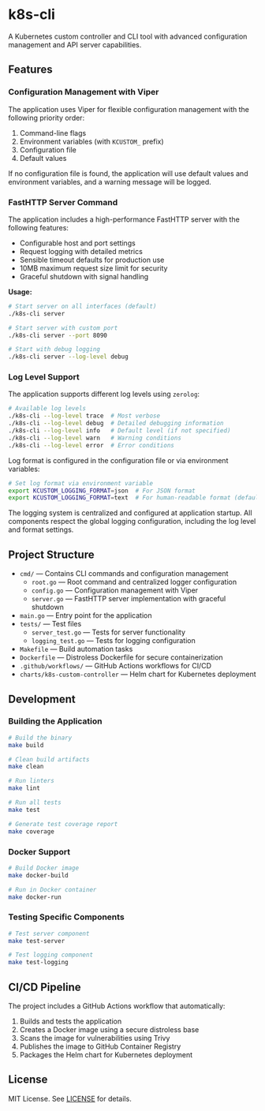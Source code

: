 # k8s-cli

A Kubernetes custom controller and CLI tool with advanced configuration management and API server capabilities.

## Features

### Configuration Management with Viper

The application uses Viper for flexible configuration management with the following priority order:

1. Command-line flags
2. Environment variables (with `KCUSTOM_` prefix)
3. Configuration file
4. Default values

If no configuration file is found, the application will use default values and environment variables, and a warning message will be logged.

### FastHTTP Server Command

The application includes a high-performance FastHTTP server with the following features:

- Configurable host and port settings
- Request logging with detailed metrics
- Sensible timeout defaults for production use
- 10MB maximum request size limit for security
- Graceful shutdown with signal handling

**Usage:**
```sh
# Start server on all interfaces (default)
./k8s-cli server

# Start server with custom port
./k8s-cli server --port 8090

# Start with debug logging
./k8s-cli server --log-level debug
```

### Log Level Support

The application supports different log levels using `zerolog`:

```sh
# Available log levels
./k8s-cli --log-level trace  # Most verbose
./k8s-cli --log-level debug  # Detailed debugging information
./k8s-cli --log-level info   # Default level (if not specified)
./k8s-cli --log-level warn   # Warning conditions
./k8s-cli --log-level error  # Error conditions
```

Log format is configured in the configuration file or via environment variables:

```sh
# Set log format via environment variable
export KCUSTOM_LOGGING_FORMAT=json  # For JSON format
export KCUSTOM_LOGGING_FORMAT=text  # For human-readable format (default)
```

The logging system is centralized and configured at application startup. All components respect the global logging configuration, including the log level and format settings.

## Project Structure

- `cmd/` — Contains CLI commands and configuration management
  - `root.go` — Root command and centralized logger configuration
  - `config.go` — Configuration management with Viper
  - `server.go` — FastHTTP server implementation with graceful shutdown
- `main.go` — Entry point for the application
- `tests/` — Test files
  - `server_test.go` — Tests for server functionality
  - `logging_test.go` — Tests for logging configuration
- `Makefile` — Build automation tasks
- `Dockerfile` — Distroless Dockerfile for secure containerization
- `.github/workflows/` — GitHub Actions workflows for CI/CD
- `charts/k8s-custom-controller` — Helm chart for Kubernetes deployment

## Development

### Building the Application

```sh
# Build the binary
make build

# Clean build artifacts
make clean

# Run linters
make lint

# Run all tests
make test

# Generate test coverage report
make coverage
```

### Docker Support

```sh
# Build Docker image
make docker-build

# Run in Docker container
make docker-run
```

### Testing Specific Components

```sh
# Test server component
make test-server

# Test logging component
make test-logging
```

## CI/CD Pipeline

The project includes a GitHub Actions workflow that automatically:

1. Builds and tests the application
2. Creates a Docker image using a secure distroless base
3. Scans the image for vulnerabilities using Trivy
4. Publishes the image to GitHub Container Registry
5. Packages the Helm chart for Kubernetes deployment

## License

MIT License. See [LICENSE](LICENSE) for details.